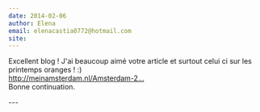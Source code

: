 ```yaml
---
date: 2014-02-06
author: Elena
email: elenacastia0772@hotmail.com
site: 
---
```


<p>Excellent blog ! J'ai beaucoup aimé votre article et surtout celui ci sur les printemps oranges ! :)<br />
<a href="http://meinamsterdam.nl/Amsterdam-2013-printemps-orange" title="http://meinamsterdam.nl/Amsterdam-2013-printemps-orange">http://meinamsterdam.nl/Amsterdam-2...</a><br />
Bonne continuation.</p>
---